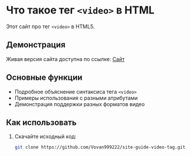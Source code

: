 # Что такое тег `<video>` в HTML

Этот сайт про тег `<video>` в HTML5.

## Демонстрация
Живая версия сайта доступна по ссылке: [Сайт](https://www.volodimir225.free.nf/)

## Основные функции
- Подробное объяснение синтаксиса тега `<video>`
- Примеры использования с разными атрибутами
- Демонстрация поддержки разных форматов видео

## Как использовать
1. Скачайте исходный код:
   ```bash
   git clone https://github.com/Vovan999222/site-guide-video-tag.git
